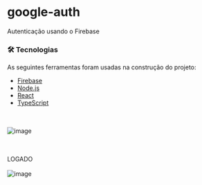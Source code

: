 # google-auth
Autenticação usando o Firebase


### 🛠 Tecnologias

As seguintes ferramentas foram usadas na construção do projeto:

- [Firebase](https://firebase.google.com/)
- [Node.js](https://nodejs.org/en/)
- [React](https://pt-br.reactjs.org/)
- [TypeScript](https://www.typescriptlang.org/)

<br /><br />
![image](https://user-images.githubusercontent.com/6932511/181807987-c0167568-bf16-4275-8650-0805d8d9db50.png)

<br /><br />
LOGADO
<br /><br />
![image](https://user-images.githubusercontent.com/6932511/181808135-1cfb9cc2-58e7-4e9c-b7d9-0a938ff87173.png)
